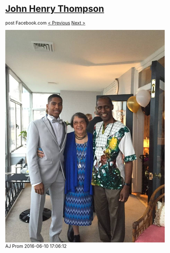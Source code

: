 # [John Henry Thompson](../README.md)
post Facebook.com
[< Previous](2016-06-10-28.md) [Next >](2016-06-10-30.md)

[![](../media/2016-06-10/AJ-Prom-27.jpg)](../README.md)
AJ Prom
2016-06-10 17:06:12